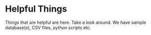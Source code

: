 # Helpful Things

Things that are helpful are here. Take a look around. We have sample database(s), CSV files, python scripts etc.
